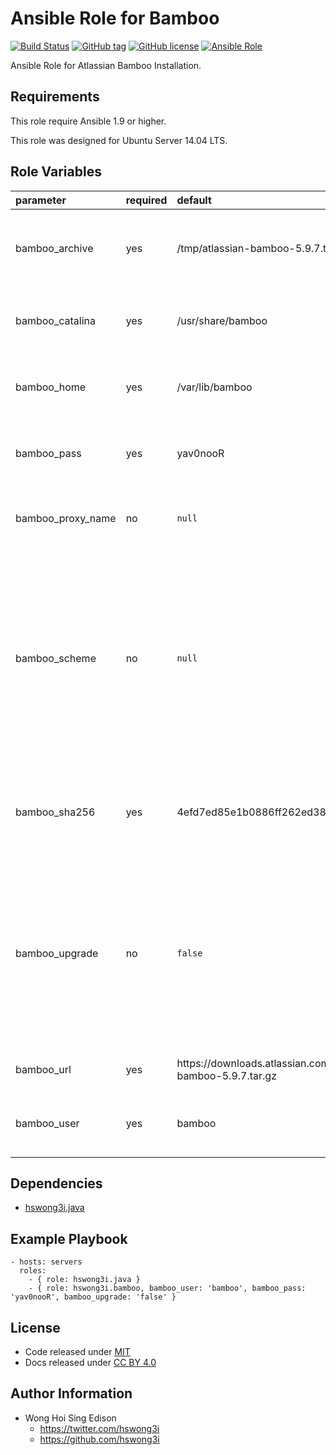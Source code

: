 Ansible Role for Bamboo
=======================

[![Build Status](https://travis-ci.org/pantarei/ansible-role-bamboo.svg?branch=master)](https://travis-ci.org/pantarei/ansible-role-bamboo)
[![GitHub tag](https://img.shields.io/github/tag/pantarei/ansible-role-bamboo.svg)](https://github.com/pantarei/ansible-role-bamboo)
[![GitHub license](https://img.shields.io/github/license/pantarei/ansible-role-bamboo.svg)](https://github.com/pantarei/ansible-role-bamboo/blob/master/LICENSE)
[![Ansible Role](https://img.shields.io/ansible/role/5984.svg)](https://galaxy.ansible.com/detail#/role/5984)

Ansible Role for Atlassian Bamboo Installation.

Requirements
------------

This role require Ansible 1.9 or higher.

This role was designed for Ubuntu Server 14.04 LTS.

Role Variables
--------------

<table>
<colgroup>
<col width="20%" />
<col width="20%" />
<col width="20%" />
<col width="20%" />
<col width="20%" />
</colgroup>
<thead>
<tr class="header">
<th align="left">parameter</th>
<th align="left">required</th>
<th align="left">default</th>
<th align="left">choices</th>
<th align="left">comments</th>
</tr>
</thead>
<tbody>
<tr class="odd">
<td align="left">bamboo_archive</td>
<td align="left">yes</td>
<td align="left">/tmp/atlassian-bamboo-5.9.7.tar.gz</td>
<td align="left"></td>
<td align="left">Download archive filename for cache during (re)install.</td>
</tr>
<tr class="even">
<td align="left">bamboo_catalina</td>
<td align="left">yes</td>
<td align="left">/usr/share/bamboo</td>
<td align="left"></td>
<td align="left">Location for the Bamboo installation directory.</td>
</tr>
<tr class="odd">
<td align="left">bamboo_home</td>
<td align="left">yes</td>
<td align="left">/var/lib/bamboo</td>
<td align="left"></td>
<td align="left">Location for the Bamboo home directory.</td>
</tr>
<tr class="even">
<td align="left">bamboo_pass</td>
<td align="left">yes</td>
<td align="left">yav0nooR</td>
<td align="left"></td>
<td align="left">Password for Bamboo system user.</td>
</tr>
<tr class="odd">
<td align="left">bamboo_proxy_name</td>
<td align="left">no</td>
<td align="left"><code>null</code></td>
<td align="left"></td>
<td align="left">Pass value as <code>proxyName</code> to <a href="https://github.com/pantarei/ansible-role-bamboo/blob/master/templates/usr/share/bamboo/conf/server.xml.j2">template</a>.</td>
</tr>
<tr class="even">
<td align="left">bamboo_scheme</td>
<td align="left">no</td>
<td align="left"><code>null</code></td>
<td align="left"><ul>
<li><code>null</code></li>
<li>http</li>
<li>https</li>
</ul></td>
<td align="left">Install Bamboo in standalone mode if <code>null</code>, or integrating with Apache using HTTP if <code>http</code>, or integrating with Apache using HTTPS if <code>https</code>.</td>
</tr>
<tr class="odd">
<td align="left">bamboo_sha256</td>
<td align="left">yes</td>
<td align="left">4efd7ed85e1b0886ff262ed388aa9049651b2bccffa60bdc59db73fb1609982f</td>
<td align="left"></td>
<td align="left">Download archive sha256 checksum for cache during (re)install.</td>
</tr>
<tr class="even">
<td align="left">bamboo_upgrade</td>
<td align="left">no</td>
<td align="left"><code>false</code></td>
<td align="left"><ul>
<li><code>true</code></li>
<li><code>false</code></li>
</ul></td>
<td align="left">If <code>true</code>, trigger upgrade by stop existing Bamboo service, purge existing Bamboo installation direcoty before normal tasks.</td>
</tr>
<tr class="odd">
<td align="left">bamboo_url</td>
<td align="left">yes</td>
<td align="left">https://downloads.atlassian.com/software/bamboo/downloads/atlassian-bamboo-5.9.7.tar.gz</td>
<td align="left"></td>
<td align="left">URL for download archive.</td>
</tr>
<tr class="even">
<td align="left">bamboo_user</td>
<td align="left">yes</td>
<td align="left">bamboo</td>
<td align="left"></td>
<td align="left">Username for Bamboo system user.</td>
</tr>
</tbody>
</table>

Dependencies
------------

-   [hswong3i.java](https://galaxy.ansible.com/detail#/role/5971)

Example Playbook
----------------

    - hosts: servers
      roles:
        - { role: hswong3i.java }
        - { role: hswong3i.bamboo, bamboo_user: 'bamboo', bamboo_pass: 'yav0nooR', bamboo_upgrade: 'false' }

License
-------

-   Code released under [MIT](https://github.com/hswong3i/ansible-role-bamboo/blob/master/LICENSE)
-   Docs released under [CC BY 4.0](http://creativecommons.org/licenses/by/4.0/)

Author Information
------------------

-   Wong Hoi Sing Edison
    -   <https://twitter.com/hswong3i>
    -   <https://github.com/hswong3i>

